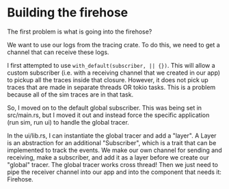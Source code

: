# Building the firehose

The first problem is what is going into the firehose?

We want to use our logs from the tracing crate. To do this, we need to get a channel that can receive these logs.

I first attempted to use `with_default(subscriber, || {})`. This will allow a custom subscriber (i.e. with a receiving channel that we created in our app) to pickup all the traces inside that closure. However, it does not pick up traces that are made in separate threads OR tokio tasks. This is a problem because all of the sim traces are in that task.

So, I moved on to the default global subscriber. This was being set in src/main.rs, but I moved it out and instead force the specific application (run sim, run ui) to handle the global tracer.

In the ui/lib.rs, I can instantiate the global tracer and add a "layer". A Layer is an abstraction for an additional "Subscriber", which is a trait that can be implemented to track the events. We make our own channel for sending and receiving, make a subscriber, and add it as a layer before we create our "global" tracer. The global tracer works cross thread! Then we just need to pipe the receiver channel into our app and into the component that needs it: Firehose.